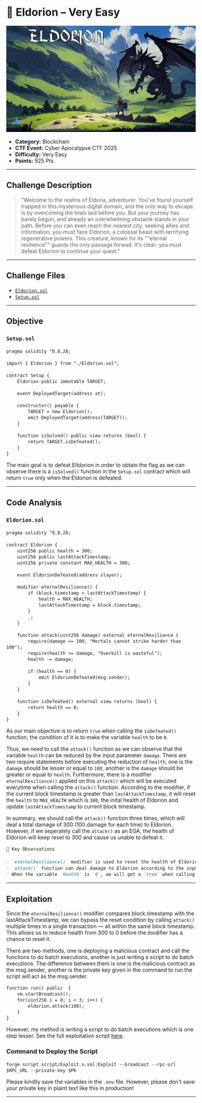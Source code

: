 # 🚩 Eldorion – Very Easy

![image](../img/EldorionBanner.png)

- **Category:** Blockchain
- **CTF Event:** Cyber Apocalypse CTF 2025
- **Difficulty:** Very Easy
- **Points:** 925 Pts

---

## Challenge Description

> "Welcome to the realms of Eldoria, adventurer. You've found yourself trapped in this mysterious digital domain, and the only way to escape is by overcoming the trials laid before you. But your journey has barely begun, and already an overwhelming obstacle stands in your path. Before you can even reach the nearest city, seeking allies and information, you must face Eldorion, a colossal beast with terrifying regenerative powers. This creature, known for its ""eternal resilience"" guards the only passage forwad. It's clear: you must defeat Eldorion to continue your quest."

---

## Challenge Files

- [`Eldorion.sol`](src/Eldorion.sol)
- [`Setup.sol`](src/Setup.sol)

---

## Objective

### `Setup.sol`

```solidity
pragma solidity ^0.8.28;

import { Eldorion } from "./Eldorion.sol";

contract Setup {
    Eldorion public immutable TARGET;
    
    event DeployedTarget(address at);

    constructor() payable {
        TARGET = new Eldorion();
        emit DeployedTarget(address(TARGET));
    }

    function isSolved() public view returns (bool) {
        return TARGET.isDefeated();
    }
}
```

The main goal is to defeat Elldorion in order to obtain the flag as we can observe there is a `isSolved()` function in the `Setup.sol` contract which will return `true` only when the Eldorion is defeated.

---

## Code Analysis

### `Eldorion.sol`

```solidity
pragma solidity ^0.8.28;

contract Eldorion {
    uint256 public health = 300;
    uint256 public lastAttackTimestamp;
    uint256 private constant MAX_HEALTH = 300;
    
    event EldorionDefeated(address slayer);
    
    modifier eternalResilience() {
        if (block.timestamp > lastAttackTimestamp) {
            health = MAX_HEALTH;
            lastAttackTimestamp = block.timestamp;
        }
        _;
    }
    
    function attack(uint256 damage) external eternalResilience {
        require(damage <= 100, "Mortals cannot strike harder than 100");
        require(health >= damage, "Overkill is wasteful");
        health -= damage;
        
        if (health == 0) {
            emit EldorionDefeated(msg.sender);
        }
    }

    function isDefeated() external view returns (bool) {
        return health == 0;
    }
}
```

As our main objective is to return `true` when calling the `isDefeated()` function, the condition of it is to make the variable `health` to be `0`. 

Thus, we need to call the `attack()` function as we can observe that the variable `health` can be reduced by the input parameter `damage`. There are two require statements before executing the reduction of `health`, one is the `damage` should be lesser or equal to `100`, another is the `damage` should be greater or equal to `health`. Furthermore, there is a modifier `eternalResilience()` applied on this `attack()` which will be executed everytime when calling the `attack()` function. According to the modifier, if the current block timestamp is greater than `lastAttackTimestamp`, it will reset the `health` to `MAX_HEALTH` which is `300`, the inital health of Eldorion and update `lastAttackTimestamp` to current block timestamp.

In summary, we should call the `attack()` function three times, which will deal a total damage of 300 (100 damage for each time) to Eldorion. However, if we seperately call the `attack()` as an EOA, the health of Eldorion will keep reset to 300 and cause us unable to defeat it.


```md
🔑 Key Observations

- `eternalResilience()` modifier is used to reset the health of Eldorion under a certain condition → possible exploit if we pass through the condition
- `attack()` function can deal damage to Eldorion according to the input parameter `damage` when calling the `attack` function.
- When the variable `health` is `0`, we will get a `true` when calling the `isSolved()` function in the `Setup.sol` contract.
```

---

## Exploitation

Since the `eternalResilience()` modifier compares block.timestamp with the lastAttackTimestamp, we can bypass the reset condition by calling `attack()` multiple times in a single transaction — all within the same block timestamp. This allows us to reduce health from 300 to 0 before the modifier has a chance to reset it. 

There are two methods, one is deploying a malicious contract and call the functions to do batch executions, another is just writing a script to do batch executions. The difference between them is one is the malicious contract as the msg.sender, another is the private key given in the command to run the script will act as the msg.sender.

```solidity
function run() public  {
    vm.startBroadcast();
    for(uint256 i = 0; i < 3; i++) {
        eldorion.attack(100);
    }   
}
```

However, my method is writing a script to do batch executions which is one step lesser. See the full exploitation script [here](script/Exploit.s.sol).

### Command to Deploy the Script

```
forge script script/Exploit.s.sol:Exploit --broadcast --rpc-url $RPC_URL --private-key $PK
```

Please kindlly save the variables in the `.env` file. However, please don't save your private key in plaint text like this in production!

---